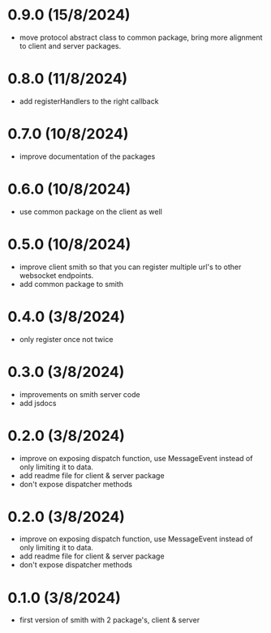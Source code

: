 # 0.9.0 (15/8/2024)

- move protocol abstract class to common package, bring more alignment to client and server packages.

# 0.8.0 (11/8/2024)

- add registerHandlers to the right callback

# 0.7.0 (10/8/2024)

- improve documentation of the packages

# 0.6.0 (10/8/2024)

- use common package on the client as well

# 0.5.0 (10/8/2024)

- improve client smith so that you can register multiple url's to other websocket endpoints.
- add common package to smith

# 0.4.0 (3/8/2024)

- only register once not twice

# 0.3.0 (3/8/2024)

- improvements on smith server code
- add jsdocs

# 0.2.0 (3/8/2024)

- improve on exposing dispatch function, use MessageEvent instead of only limiting it to data.
- add readme file for client & server package
- don't expose dispatcher methods


# 0.2.0 (3/8/2024)

- improve on exposing dispatch function, use MessageEvent instead of only limiting it to data.
- add readme file for client & server package
- don't expose dispatcher methods

# 0.1.0 (3/8/2024)

- first version of smith with 2 package's, client & server